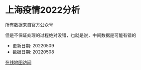 # 上海疫情2022分析

所有数据来自官方公众号

但是不保证处理的过程绝对没错，也就是说，中间数据是可能有错的

- 更新日期: 20220509
- 数据日期: 20220508

[在线地图访问](https://qhduan.github.io/sh-cov/)
